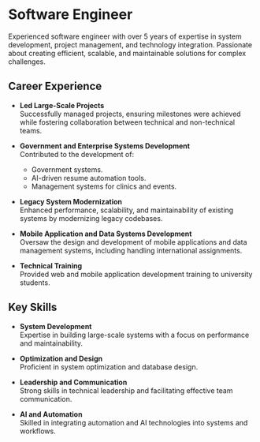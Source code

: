 
<!--
**fadzilahariffin/fadzilahariffin** is a ✨ _special_ ✨ repository because its `README.md` (this file) appears on your GitHub profile.

Here are some ideas to get you started:

- 🔭 I’m currently working on ...
- 🌱 I’m currently learning ...
- 👯 I’m looking to collaborate on ...
- 🤔 I’m looking for help with ...
- 💬 Ask me about ...
- 📫 How to reach me: ...
- 😄 Pronouns: ...
- ⚡ Fun fact: ...
-->


# Software Engineer

Experienced software engineer with over 5 years of expertise in system development, project management, and technology integration. Passionate about creating efficient, scalable, and maintainable solutions for complex challenges.

## Career Experience

- **Led Large-Scale Projects**  
  Successfully managed projects, ensuring milestones were achieved while fostering collaboration between technical and non-technical teams.

- **Government and Enterprise Systems Development**  
  Contributed to the development of:
  - Government systems.
  - AI-driven resume automation tools.
  - Management systems for clinics and events.

- **Legacy System Modernization**  
  Enhanced performance, scalability, and maintainability of existing systems by modernizing legacy codebases.

- **Mobile Application and Data Systems Development**  
  Oversaw the design and development of mobile applications and data management systems, including handling international assignments.

- **Technical Training**  
  Provided web and mobile application development training to university students.

## Key Skills

- **System Development**  
  Expertise in building large-scale systems with a focus on performance and maintainability.

- **Optimization and Design**  
  Proficient in system optimization and database design.

- **Leadership and Communication**  
  Strong skills in technical leadership and facilitating effective team communication.

- **AI and Automation**  
  Skilled in integrating automation and AI technologies into systems and workflows.
